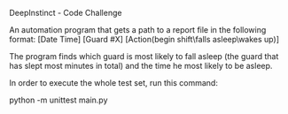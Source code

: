 DeepInstinct - Code Challenge

An automation program that gets a path to a report file in the following format:
[Date Time] [Guard #X] [Action(begin shift\falls asleep\wakes up)]

The program finds which guard is most likely to fall asleep (the guard that has slept most minutes in total) and the time he most likely to be asleep.

In order to execute the whole test set, run this command:

python -m unittest main.py
